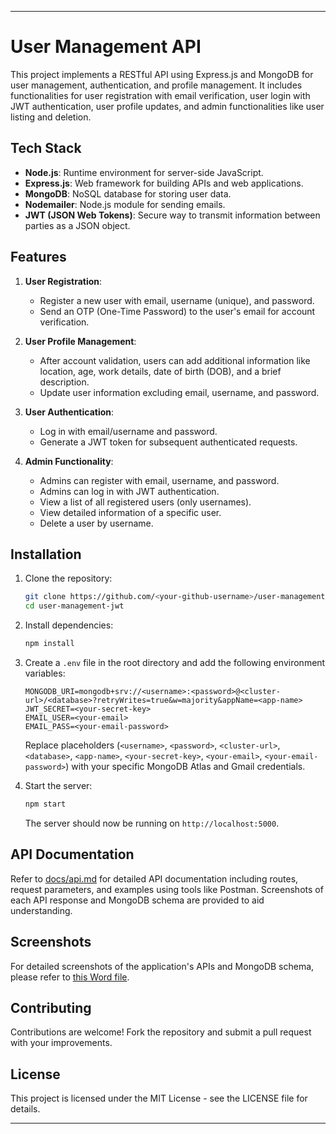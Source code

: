 
---

# User Management API

This project implements a RESTful API using Express.js and MongoDB for user management, authentication, and profile management. It includes functionalities for user registration with email verification, user login with JWT authentication, user profile updates, and admin functionalities like user listing and deletion.

## Tech Stack

- **Node.js**: Runtime environment for server-side JavaScript.
- **Express.js**: Web framework for building APIs and web applications.
- **MongoDB**: NoSQL database for storing user data.
- **Nodemailer**: Node.js module for sending emails.
- **JWT (JSON Web Tokens)**: Secure way to transmit information between parties as a JSON object.

## Features

1. **User Registration**:
   - Register a new user with email, username (unique), and password.
   - Send an OTP (One-Time Password) to the user's email for account verification.

2. **User Profile Management**:
   - After account validation, users can add additional information like location, age, work details, date of birth (DOB), and a brief description.
   - Update user information excluding email, username, and password.

3. **User Authentication**:
   - Log in with email/username and password.
   - Generate a JWT token for subsequent authenticated requests.

4. **Admin Functionality**:
   - Admins can register with email, username, and password.
   - Admins can log in with JWT authentication.
   - View a list of all registered users (only usernames).
   - View detailed information of a specific user.
   - Delete a user by username.

## Installation

1. Clone the repository:
   ```bash
   git clone https://github.com/<your-github-username>/user-management-jwt.git
   cd user-management-jwt
   ```

2. Install dependencies:
   ```bash
   npm install
   ```

3. Create a `.env` file in the root directory and add the following environment variables:
   ```plaintext
   MONGODB_URI=mongodb+srv://<username>:<password>@<cluster-url>/<database>?retryWrites=true&w=majority&appName=<app-name>
   JWT_SECRET=<your-secret-key>
   EMAIL_USER=<your-email>
   EMAIL_PASS=<your-email-password>
   ```

   Replace placeholders (`<username>`, `<password>`, `<cluster-url>`, `<database>`, `<app-name>`, `<your-secret-key>`, `<your-email>`, `<your-email-password>`) with your specific MongoDB Atlas and Gmail credentials.

4. Start the server:
   ```bash
   npm start
   ```

   The server should now be running on `http://localhost:5000`.

## API Documentation

Refer to [docs/api.md](docs/api.md) for detailed API documentation including routes, request parameters, and examples using tools like Postman. Screenshots of each API response and MongoDB schema are provided to aid understanding.

## Screenshots

For detailed screenshots of the application's APIs and MongoDB schema, please refer to [this Word file](link_to_your_word_file.docx).

## Contributing

Contributions are welcome! Fork the repository and submit a pull request with your improvements.

## License

This project is licensed under the MIT License - see the LICENSE file for details.

---

